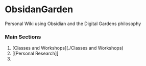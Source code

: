 # ObsidanGarden
Personal Wiki using Obsidian and the Digital Gardens philosophy

### Main Sections
1. [Classes and Workshops](./Classes and Workshops)
2. [[Personal Research]]
3. 
